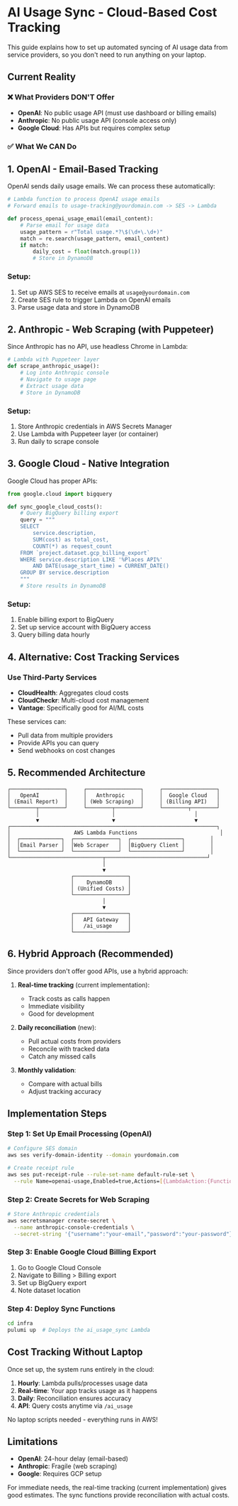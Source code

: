 # AI Usage Sync - Cloud-Based Cost Tracking

This guide explains how to set up automated syncing of AI usage data from service providers, so you don't need to run anything on your laptop.

## Current Reality

### ❌ What Providers DON'T Offer
- **OpenAI**: No public usage API (must use dashboard or billing emails)
- **Anthropic**: No public usage API (console access only)
- **Google Cloud**: Has APIs but requires complex setup

### ✅ What We CAN Do

## 1. OpenAI - Email-Based Tracking

OpenAI sends daily usage emails. We can process these automatically:

```python
# Lambda function to process OpenAI usage emails
# Forward emails to usage-tracking@yourdomain.com -> SES -> Lambda

def process_openai_usage_email(email_content):
    # Parse email for usage data
    usage_pattern = r"Total usage.*?\$(\d+\.\d+)"
    match = re.search(usage_pattern, email_content)
    if match:
        daily_cost = float(match.group(1))
        # Store in DynamoDB
```

### Setup:
1. Set up AWS SES to receive emails at `usage@yourdomain.com`
2. Create SES rule to trigger Lambda on OpenAI emails
3. Parse usage data and store in DynamoDB

## 2. Anthropic - Web Scraping (with Puppeteer)

Since Anthropic has no API, use headless Chrome in Lambda:

```python
# Lambda with Puppeteer layer
def scrape_anthropic_usage():
    # Log into Anthropic console
    # Navigate to usage page
    # Extract usage data
    # Store in DynamoDB
```

### Setup:
1. Store Anthropic credentials in AWS Secrets Manager
2. Use Lambda with Puppeteer layer (or container)
3. Run daily to scrape console

## 3. Google Cloud - Native Integration

Google Cloud has proper APIs:

```python
from google.cloud import bigquery

def sync_google_cloud_costs():
    # Query BigQuery billing export
    query = """
    SELECT 
        service.description,
        SUM(cost) as total_cost,
        COUNT(*) as request_count
    FROM `project.dataset.gcp_billing_export`
    WHERE service.description LIKE '%Places API%'
        AND DATE(usage_start_time) = CURRENT_DATE()
    GROUP BY service.description
    """
    # Store results in DynamoDB
```

### Setup:
1. Enable billing export to BigQuery
2. Set up service account with BigQuery access
3. Query billing data hourly

## 4. Alternative: Cost Tracking Services

### Use Third-Party Services
- **CloudHealth**: Aggregates cloud costs
- **CloudCheckr**: Multi-cloud cost management
- **Vantage**: Specifically good for AI/ML costs

These services can:
- Pull data from multiple providers
- Provide APIs you can query
- Send webhooks on cost changes

## 5. Recommended Architecture

```
┌─────────────────┐     ┌─────────────────┐     ┌─────────────────┐
│   OpenAI        │     │   Anthropic     │     │  Google Cloud   │
│ (Email Report)  │     │ (Web Scraping)  │     │ (Billing API)   │
└────────┬────────┘     └────────┬────────┘     └────────┬────────┘
         │                       │                         │
         ▼                       ▼                         ▼
┌─────────────────────────────────────────────────────────────────┐
│                    AWS Lambda Functions                          │
│  ┌─────────────┐  ┌──────────────┐  ┌────────────────┐        │
│  │Email Parser │  │Web Scraper   │  │BigQuery Client │        │
│  └─────────────┘  └──────────────┘  └────────────────┘        │
└─────────────────────────────┬────────────────────────────────┘
                              │
                              ▼
                    ┌─────────────────┐
                    │    DynamoDB     │
                    │ (Unified Costs) │
                    └─────────────────┘
                              │
                              ▼
                    ┌─────────────────┐
                    │   API Gateway   │
                    │   /ai_usage     │
                    └─────────────────┘
```

## 6. Hybrid Approach (Recommended)

Since providers don't offer good APIs, use a hybrid approach:

1. **Real-time tracking** (current implementation):
   - Track costs as calls happen
   - Immediate visibility
   - Good for development

2. **Daily reconciliation** (new):
   - Pull actual costs from providers
   - Reconcile with tracked data
   - Catch any missed calls

3. **Monthly validation**:
   - Compare with actual bills
   - Adjust tracking accuracy

## Implementation Steps

### Step 1: Set Up Email Processing (OpenAI)
```bash
# Configure SES domain
aws ses verify-domain-identity --domain yourdomain.com

# Create receipt rule
aws ses put-receipt-rule --rule-set-name default-rule-set \
  --rule Name=openai-usage,Enabled=true,Actions=[{LambdaAction:{FunctionArn:arn:aws:lambda:...}}]
```

### Step 2: Create Secrets for Web Scraping
```bash
# Store Anthropic credentials
aws secretsmanager create-secret \
  --name anthropic-console-credentials \
  --secret-string '{"username":"your-email","password":"your-password"}'
```

### Step 3: Enable Google Cloud Billing Export
1. Go to Google Cloud Console
2. Navigate to Billing > Billing export
3. Set up BigQuery export
4. Note dataset location

### Step 4: Deploy Sync Functions
```bash
cd infra
pulumi up  # Deploys the ai_usage_sync Lambda
```

## Cost Tracking Without Laptop

Once set up, the system runs entirely in the cloud:

1. **Hourly**: Lambda pulls/processes usage data
2. **Real-time**: Your app tracks usage as it happens
3. **Daily**: Reconciliation ensures accuracy
4. **API**: Query costs anytime via `/ai_usage`

No laptop scripts needed - everything runs in AWS!

## Limitations

- **OpenAI**: 24-hour delay (email-based)
- **Anthropic**: Fragile (web scraping)
- **Google**: Requires GCP setup

For immediate needs, the real-time tracking (current implementation) gives good estimates. The sync functions provide reconciliation with actual costs.